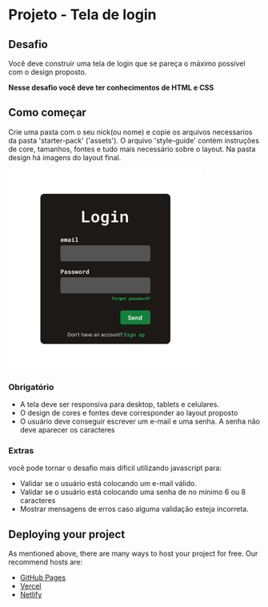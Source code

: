 # Projeto - Tela de login

## Desafio
Você deve construir uma tela de login que se pareça o máximo possível com o design proposto.

**Nesse desafio você deve ter conhecimentos de HTML e CSS**

## Como começar
Crie uma pasta com o seu nick(ou nome) e copie os arquivos necessarios da pasta 'starter-pack' ('assets'). 
O arquivo 'style-guide' contém instruções de core, tamanhos, fontes e tudo mais necessário sobre o layout.
Na pasta design há imagens do layout final.

![Design preview for the Login Form](./1-starter-pack/design/login.png)


### Obrigatório
- A tela deve ser responsiva para desktop, tablets e celulares.
- O design de cores e fontes deve corresponder ao layout proposto
- O usuário deve conseguir escrever um e-mail e uma senha. A senha não deve aparecer os caracteres

### Extras
você pode tornar o desafio mais dificil utilizando javascript para:
- Validar se o usuário está colocando um e-mail válido.
- Validar se o usuário está colocando uma senha de no mínimo 6 ou 8 caracteres
- Mostrar mensagens de erros caso alguma validação esteja incorreta.


## Deploying your project

As mentioned above, there are many ways to host your project for free. Our recommend hosts are:

- [GitHub Pages](https://pages.github.com/)
- [Vercel](https://vercel.com/)
- [Netlify](https://www.netlify.com/)


